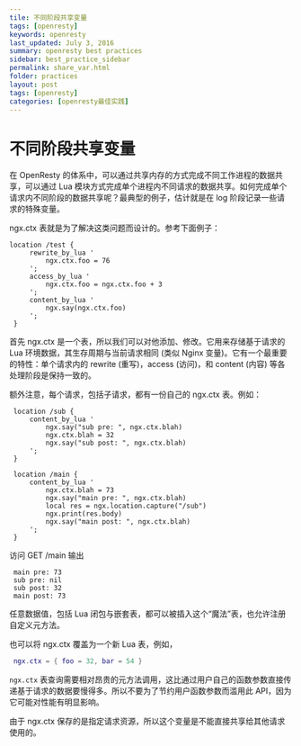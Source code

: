 ```yaml
---
tile: 不同阶段共享变量
tags: [openresty]
keywords: openresty
last_updated: July 3, 2016
summary: openresty best practices
sidebar: best_practice_sidebar
permalink: share_var.html
folder: practices
layout: post
tags: [openresty]
categories: [openresty最佳实践]
---
```

# 不同阶段共享变量

在 OpenResty 的体系中，可以通过共享内存的方式完成不同工作进程的数据共享，可以通过 Lua 模块方式完成单个进程内不同请求的数据共享。如何完成单个请求内不同阶段的数据共享呢？最典型的例子，估计就是在 log 阶段记录一些请求的特殊变量。

ngx.ctx 表就是为了解决这类问题而设计的。参考下面例子：

```nginx
location /test {
     rewrite_by_lua '
         ngx.ctx.foo = 76
     ';
     access_by_lua '
         ngx.ctx.foo = ngx.ctx.foo + 3
     ';
     content_by_lua '
         ngx.say(ngx.ctx.foo)
     ';
 }
```

首先 ngx.ctx 是一个表，所以我们可以对他添加、修改。它用来存储基于请求的 Lua 环境数据，其生存周期与当前请求相同 (类似 Nginx 变量)。它有一个最重要的特性：单个请求内的 rewrite (重写)，access (访问)，和 content (内容) 等各处理阶段是保持一致的。

额外注意，每个请求，包括子请求，都有一份自己的 ngx.ctx 表。例如：

```nginx
 location /sub {
     content_by_lua '
         ngx.say("sub pre: ", ngx.ctx.blah)
         ngx.ctx.blah = 32
         ngx.say("sub post: ", ngx.ctx.blah)
     ';
 }

 location /main {
     content_by_lua '
         ngx.ctx.blah = 73
         ngx.say("main pre: ", ngx.ctx.blah)
         local res = ngx.location.capture("/sub")
         ngx.print(res.body)
         ngx.say("main post: ", ngx.ctx.blah)
     ';
 }
```

访问 GET /main 输出

```shell
 main pre: 73
 sub pre: nil
 sub post: 32
 main post: 73
```

任意数据值，包括 Lua 闭包与嵌套表，都可以被插入这个“魔法”表，也允许注册自定义元方法。

也可以将 ngx.ctx 覆盖为一个新 Lua 表，例如，

```lua
 ngx.ctx = { foo = 32, bar = 54 }
```

`ngx.ctx` 表查询需要相对昂贵的元方法调用，这比通过用户自己的函数参数直接传递基于请求的数据要慢得多。所以不要为了节约用户函数参数而滥用此 API，因为它可能对性能有明显影响。

由于 ngx.ctx 保存的是指定请求资源，所以这个变量是不能直接共享给其他请求使用的。
